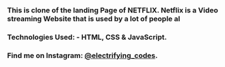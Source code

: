 ### This is clone of the landing Page of NETFLIX. Netflix is a Video streaming Website that is used by a lot of people al

### Technologies Used: - HTML, CSS & JavaScript.

### Find me on Instagram: [@electrifying_codes][instagram].

[instagram]: https://www.instagram.com/electrifying_codes
